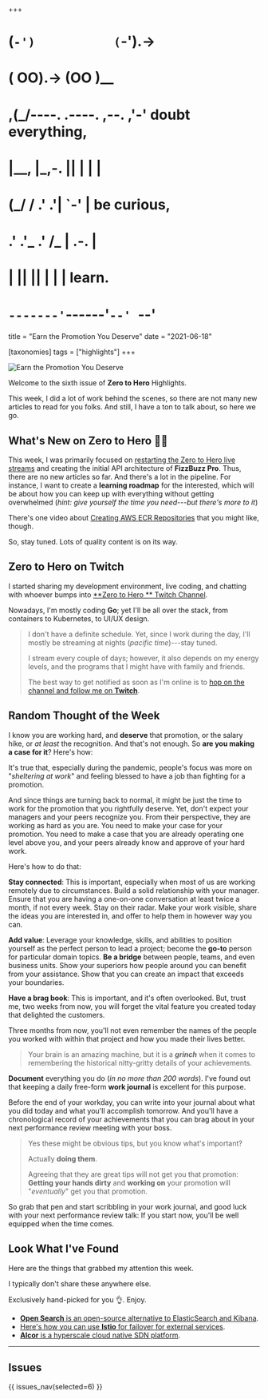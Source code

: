 +++
#   (`-')           (`-').->
#   ( OO).->        (OO )__
# ,(_/----. .----. ,--. ,'-' doubt everything,
# |__,    |\_,-.  ||  | |  |
#  (_/   /    .' .'|  `-'  | be curious,
#  .'  .'_  .'  /_ |  .-.  |
# |       ||      ||  | |  | learn.
# `-------'`------'`--' `--'

title = "Earn the Promotion You Deserve"
date = "2021-06-18"

[taxonomies]
tags = ["highlights"]
+++

![Earn the Promotion You Deserve](/images/size/w1200/2024/03/happy.png)

Welcome to the sixth issue of **Zero to Hero** Highlights.

This week, I did a lot of work behind the scenes, so there are not many new
articles to read for you folks. And still, I have a ton to talk about, so here
we go.

## What's New on **Zero to Hero** 👩‍🍳

This week, I was primarily focused
on [restarting the Zero to Hero live streams](https://www.twitch.tv/VadidekiVolkan)
and creating the initial API architecture of **FizzBuzz Pro**. Thus, there are
no new articles so far. And there's a lot in the pipeline. For instance, I want
to create a **learning roadmap** for the interested, which will be about how you
can keep up with everything without getting overwhelmed (_hint: give yourself
the time you need---but there's more to it_)

There's one video about [Creating AWS ECR Repositories](@/zero-to-prod/creating-ecr-repositories.md)
that you might like, though.

So, stay tuned. Lots of quality content is on its way.

## **Zero to Hero** on Twitch

I started sharing my development environment, live coding, and chatting with
whoever bumps into [**Zero to Hero
** Twitch Channel](https://www.twitch.tv/VadidekiVolkan).

Nowadays, I'm mostly coding **Go**; yet I'll be all over the stack, from
containers to Kubernetes, to UI/UX design.

> I don't have a definite schedule. Yet, since I work during the day, I'll
> mostly be streaming at nights (*pacific time*)---stay tuned.
>
> I stream every couple of days; however, it also depends on my energy levels,
> and the programs that I might have with family and friends.
>
> The best way to get notified as soon as I'm online is
> to [hop on the channel and follow me on 
> **Twitch**](https://twitch.tv/VadidekiVolkan "Follow me on Twitch.").

## Random Thought of the Week

I know you are working hard, and **deserve** that promotion, or the salary hike,
or *at least* the recognition. And that's not enough. So **are you making a case
for it**? Here's how:

It's true that, especially during the pandemic, people's focus was more on
"*sheltering at work*" and feeling blessed to have a job than fighting for a
promotion.

And since things are turning back to normal, it might be just the time to work
for the promotion that you rightfully deserve. Yet, don't expect your managers
and your peers recognize you. From their perspective, they are working as hard
as you are. You need to make your case for your promotion. You need to make a
case that you are already operating one level above you, and your peers already
know and approve of your hard work.

Here's how to do that:

**Stay connected**: This is important, especially when most of us are working
remotely due to circumstances. Build a solid relationship with your manager.
Ensure that you are having a one-on-one conversation at least twice a month, if
not every week. Stay on their radar. Make your work visible, share the ideas you
are interested in, and offer to help them in however way you can.

**Add value**: Leverage your knowledge, skills, and abilities to position
yourself as the perfect person to lead a project; become the **go-to** person
for particular domain topics. **Be a bridge** between people, teams, and even
business units. Show your superiors how people around you can benefit from your
assistance. Show that you can create an impact that exceeds your boundaries.

**Have a brag book**: This is important, and it's often overlooked. But, trust
me, two weeks from now, you will forget the vital feature you created today that
delighted the customers.

Three months from now, you'll not even remember the names of the people you
worked with within that project and how you made their lives better.

> Your brain is an amazing machine, but it is a **_grinch_** when it comes to
> remembering the historical nitty-gritty details of your achievements.

**Document** everything you do (*in no more than 200 words*). I've found out
that keeping a daily free-form **work journal** is excellent for this purpose.

Before the end of your workday, you can write into your journal about what you
did today and what you'll accomplish tomorrow. And you'll have a chronological
record of your achievements that you can brag about in your next performance
review meeting with your boss.

> Yes these might be obvious tips, but you know what's important?
>
> Actually **doing them**.
>
> Agreeing that they are great tips will not get you that promotion:  
> **Getting your hands dirty** and **working on** your promotion will 
> "_eventually_" get you that promotion.

So grab that pen and start scribbling in your work journal, and good luck with
your next performance review talk: If you start now, you'll be well equipped
when the time comes.

## Look What I've Found

Here are the things that grabbed my attention this week.

I typically don't share these anywhere else.

Exclusively hand-picked for you 👌. Enjoy.

* [**Open Search** is an open-source alternative to ElasticSearch and Kibana](https://opensearch.org/).
* [Here's how you can use **Istio** for failover for external services](https://istio.io/latest/blog/2021/external-locality-failover/).
* [**Alcor** is a hyperscale cloud native SDN platform](https://github.com/futurewei-cloud/alcor).

--------

## Issues

{{ issues_nav(selected=6) }}
